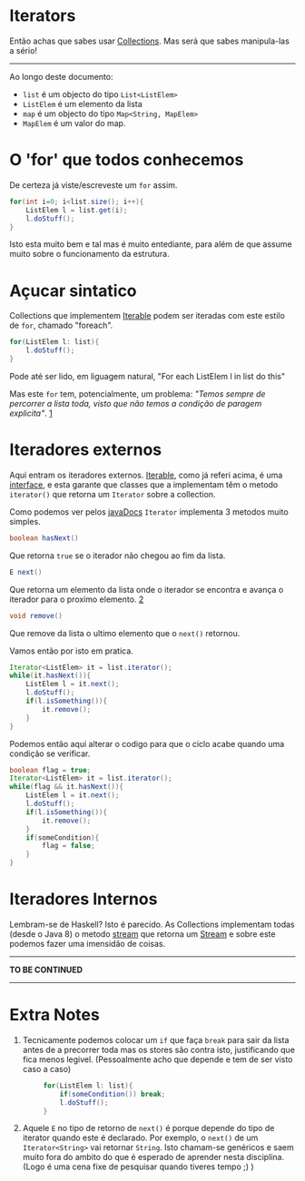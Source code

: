 # Iterators
Então achas que sabes usar [Collections](Collections.md). Mas será que sabes manipula-las a sério!

---

Ao longo deste documento:
 * `list` é um objecto do tipo `List<ListElem>`
 * `ListElem` é um elemento da lista
 * `map` é um objecto do tipo `Map<String, MapElem>`
 * `MapElem` é um valor do map.

# O 'for' que todos conhecemos
De certeza já viste/escreveste um `for` assim.
```Java
for(int i=0; i<list.size(); i++){
    ListElem l = list.get(i);
    l.doStuff();
}
```
Isto esta muito bem e tal mas é muito entediante, para além de que assume muito sobre o funcionamento
da estrutura.

# Açucar sintatico
Collections que implementem [Iterable][iterable] podem ser iteradas com este estilo de `for`, chamado "foreach".

```Java
for(ListElem l: list){
    l.doStuff();
}
```
Pode até ser lido, em liguagem natural, "For each ListElem l in list do this"

Mas este `for` tem, potencialmente, um problema: _"Temos sempre de percorrer a lista toda,
 visto que não temos a condição de paragem explicita"_. [1][extraNotes]

# Iteradores externos
Aqui entram os iteradores externos. [Iterable][iterable], como já referi acima,
 é uma [interface][interfaceMD], e esta garante que classes que a implementam têm o
 metodo `iterator()` que retorna um `Iterator` sobre a collection.

Como podemos ver pelos [javaDocs][iterator] `Iterator` implementa 3 metodos muito simples.
```Java
boolean hasNext()
```
Que retorna `true` se o iterador não chegou ao fim da lista.
```Java
E next()
```
Que retorna um elemento da lista onde o iterador se encontra e avança o iterador para o proximo elemento. [2][extraNotes]
```Java
void remove()
```
Que remove da lista o ultimo elemento que o `next()` retornou.

Vamos então por isto em pratica.
```Java
Iterator<ListElem> it = list.iterator();
while(it.hasNext()){
    ListElem l = it.next();
    l.doStuff();
    if(l.isSomething()){
        it.remove();
    }
}
```

Podemos então aqui alterar o codigo para que o ciclo acabe quando uma condição se verificar.
```Java
boolean flag = true;
Iterator<ListElem> it = list.iterator();
while(flag && it.hasNext()){
    ListElem l = it.next();
    l.doStuff();
    if(l.isSomething()){
        it.remove();
    }
    if(someCondition){
        flag = false;
    }
}
```

# Iteradores Internos
Lembram-se de Haskell? Isto é parecido. As Collections implementam todas (desde o Java 8) o metodo [stream][streamMethod]
 que retorna um [Stream][streamDocs] e sobre este podemos fazer uma imensidão de coisas.

---
**TO BE CONTINUED**

---


# Extra Notes
1. Tecnicamente podemos colocar um `if` que faça `break` para sair da lista antes de a precorrer toda
 mas os stores são contra isto, justificando que fica menos legivel. (Pessoalmente acho que depende e tem de ser visto caso a caso)
   ```Java
        for(ListElem l: list){
            if(someCondition()) break;
            l.doStuff();
        }
    ```
2. Aquele `E` no tipo de retorno de `next()` é porque depende do tipo de iterator quando este é declarado.
   Por exemplo, o `next()` de um `Iterator<String>` vai retornar `String`. Isto chamam-se genéricos e saem muito
   fora do ambito do que é esperado de aprender nesta disciplina. (Logo é uma cena fixe de pesquisar quando tiveres tempo ;) )

[extraNotes]: https://github.com/Mendess2526/ResumosMIEI/blob/master/POO-Java/Iterators.md#extra-notes
[iterable]: https://docs.oracle.com/javase/8/docs/api/java/lang/Iterable.html
[iterator]: https://docs.oracle.com/javase/8/docs/api/java/util/Iterator.html
[interfaceMD]: https://github.com/Mendess2526/ResumosMIEI/blob/master/POO-Java/Hierarquia_de_classes.md#interfaces
[streamMethod]: https://docs.oracle.com/javase/8/docs/api/java/util/Collection.html#stream--
[streamDocs]: https://docs.oracle.com/javase/8/docs/api/java/util/stream/Stream.html
